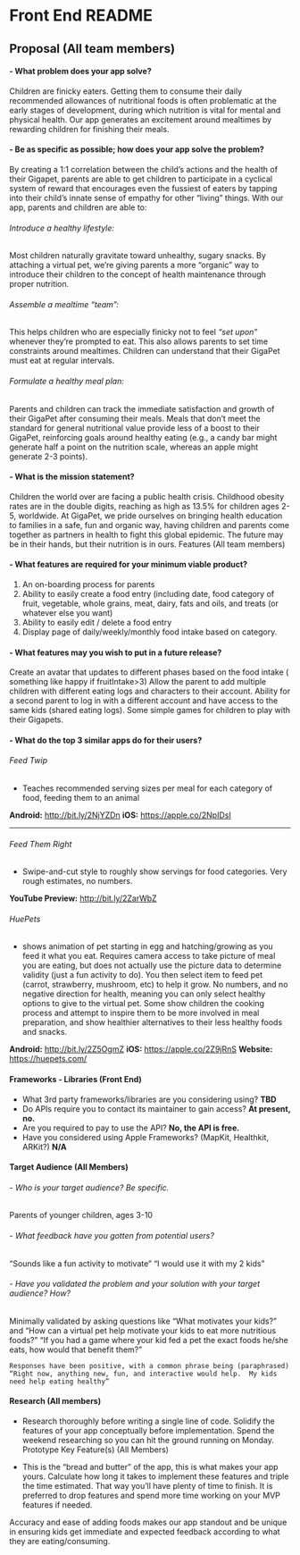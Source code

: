 # Front End README

## **Proposal (All team members)**

#### - What problem does your app solve?

Children are finicky eaters. Getting them to consume their daily recommended allowances of nutritional foods is often problematic at the early stages of development, during which nutrition is vital for mental and physical health. Our app generates an excitement around mealtimes by rewarding children for finishing their meals.

#### - Be as specific as possible; how does your app solve the problem?

By creating a 1:1 correlation between the child’s actions and the health of their Gigapet, parents are able to get children to participate in a cyclical system of reward that encourages even the fussiest of eaters by tapping into their child’s innate sense of empathy for other “living” things. With our app, parents and children are able to:

###### Introduce a healthy lifestyle:

Most children naturally gravitate toward unhealthy, sugary snacks. By attaching a virtual pet, we’re giving parents a more “organic” way to introduce their children to the concept of health maintenance through proper nutrition.

###### Assemble a mealtime “team”:

This helps children who are especially finicky not to feel _“set upon”_ whenever they’re prompted to eat.
This also allows parents to set time constraints around mealtimes. Children can understand that their GigaPet must eat at regular intervals.

###### Formulate a healthy meal plan:

Parents and children can track the immediate satisfaction and growth of their GigaPet after consuming their meals. Meals that don’t meet the standard for general nutritional value provide less of a boost to their GigaPet, reinforcing goals around healthy eating (e.g., a candy bar might generate half a point on the nutrition scale, whereas an apple might generate 2-3 points).

#### - What is the mission statement?

Children the world over are facing a public health crisis. Childhood obesity rates are in the double digits, reaching as high as 13.5% for children ages 2-5, worldwide. At GigaPet, we pride ourselves on bringing health education to families in a safe, fun and organic way, having children and parents come together as partners in health to fight this global epidemic. The future may be in their hands, but their nutrition is in ours.
Features (All team members)

#### - What features are required for your minimum viable product?

1. An on-boarding process for parents
2. Ability to easily create a food entry (including date, food category of fruit, vegetable, whole grains, meat, dairy, fats and oils, and treats (or whatever else you want)
3. Ability to easily edit / delete a food entry
4. Display page of daily/weekly/monthly food intake based on category.

#### - What features may you wish to put in a future release?

Create an avatar that updates to different phases based on the food intake ( something like happy if fruitIntake>3)
Allow the parent to add multiple children with different eating logs and characters to their account. Ability for a second parent to log in with a different account and have access to the same kids (shared eating logs).
Some simple games for children to play with their Gigapets.

#### - What do the top 3 similar apps do for their users?

###### Feed Twip

- Teaches recommended serving sizes per meal for each category of food, feeding them to an animal

**Android:** http://bit.ly/2NjYZDn
**iOS:** https://apple.co/2NpIDsI

---

###### Feed Them Right

- Swipe-and-cut style to roughly show servings for food categories. Very rough estimates, no numbers.

**YouTube Preview:** http://bit.ly/2ZarWbZ

###### HuePets

- shows animation of pet starting in egg and hatching/growing as you feed it what you eat. Requires camera access to take picture of meal you are eating, but does not actually use the picture data to determine validity (just a fun activity to do). You then select item to feed pet (carrot, strawberry, mushroom, etc) to help it grow. No numbers, and no negative direction for health, meaning you can only select healthy options to give to the virtual pet.
  Some show children the cooking process and attempt to inspire them to be more involved in meal preparation, and show healthier alternatives to their less healthy foods and snacks.

**Android:** http://bit.ly/2Z5OgmZ
**iOS:** https://apple.co/2Z9jRnS
**Website:** https://huepets.com/

#### Frameworks - Libraries (Front End)

- What 3rd party frameworks/libraries are you considering using? **TBD**
- Do APIs require you to contact its maintainer to gain access? **At present, no.**
- Are you required to pay to use the API? **No, the API is free.**
- Have you considered using Apple Frameworks? (MapKit, Healthkit, ARKit?) **N/A**

#### Target Audience (All Members)

###### - Who is your target audience? Be specific.

Parents of younger children, ages 3-10

###### - What feedback have you gotten from potential users?

“Sounds like a fun activity to motivate” “I would use it with my 2 kids”

###### - Have you validated the problem and your solution with your target audience? How?

Minimally validated by asking questions like “What motivates your kids?” and “How can a virtual pet help motivate your kids to eat more nutritious foods?” “If you had a game where your kid fed a pet the exact foods he/she eats, how would that benefit them?”

    Responses have been positive, with a common phrase being (paraphrased) “Right now, anything new, fun, and interactive would help.  My kids need help eating healthy”

#### Research (All members)

- Research thoroughly before writing a single line of code. Solidify the features of your app conceptually before implementation. Spend the weekend researching so you can hit the ground running on Monday.
  Prototype Key Feature(s) (All Members)

- This is the “bread and butter” of the app, this is what makes your app yours. Calculate how long it takes to implement these features and triple the time estimated. That way you’ll have plenty of time to finish. It is preferred to drop features and spend more time working on your MVP features if needed.

Accuracy and ease of adding foods makes our app standout and be unique in ensuring kids get immediate and expected feedback according to what they are eating/consuming.
